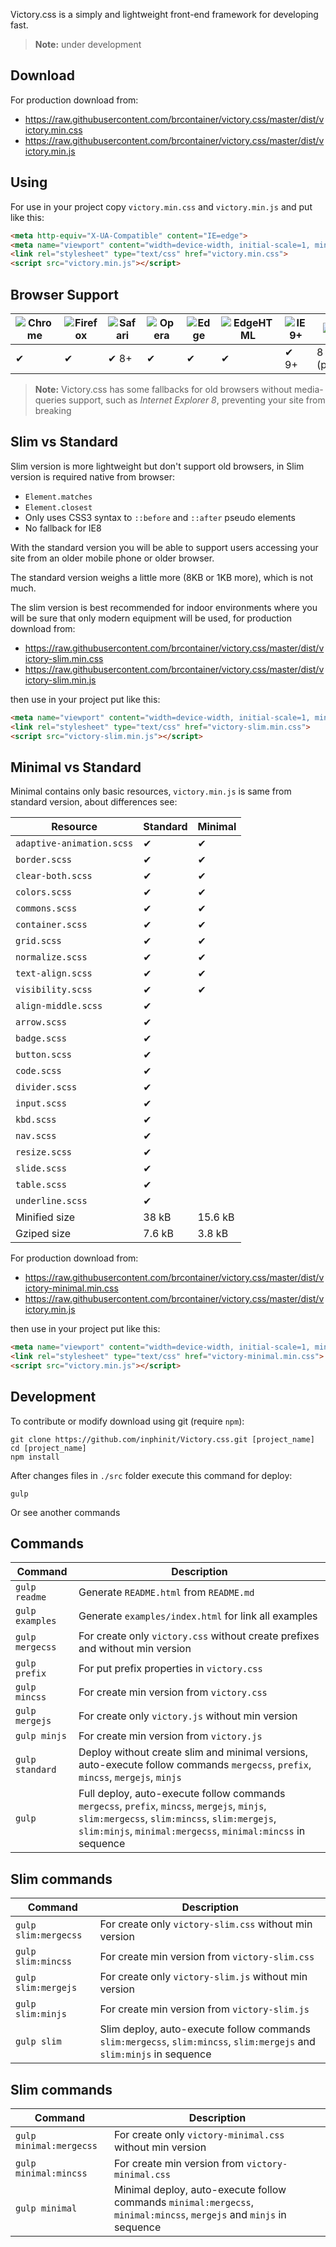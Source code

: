 Victory.css is a simply and lightweight front-end framework for developing fast.

> **Note:** under development

## Download

For production download from:

- https://raw.githubusercontent.com/brcontainer/victory.css/master/dist/victory.min.css
- https://raw.githubusercontent.com/brcontainer/victory.css/master/dist/victory.min.js

## Using

For use in your project copy `victory.min.css` and `victory.min.js` and put like this:

```html
<meta http-equiv="X-UA-Compatible" content="IE=edge">
<meta name="viewport" content="width=device-width, initial-scale=1, minimum-scale=1, maximum-scale=1, user-scalable=0">
<link rel="stylesheet" type="text/css" href="victory.min.css">
<script src="victory.min.js"></script>
```

## Browser Support

![Chrome][1] | ![Firefox][2] | ![Safari][3] | ![Opera][4] | ![Edge][5] | ![EdgeHTML][6] | ![IE9+][7] | ![IE8][8]
--- | --- | --- | --- | --- | --- | --- | ---
✔ | ✔ | ✔ 8+ | ✔ | ✔ | ✔ | ✔ 9+ | 8 (partial)

> **Note:** Victory.css has some fallbacks for old browsers without media-queries support, such as *Internet Explorer 8*, preventing your site from breaking

## Slim vs Standard

Slim version is more lightweight but don't support old browsers, in Slim version is required native from browser:

- `Element.matches`
- `Element.closest`
- Only uses CSS3 syntax to `::before` and `::after` pseudo elements
- No fallback for IE8

With the standard version you will be able to support users accessing your site from an older mobile phone or older browser.

The standard version weighs a little more (8KB or 1KB more), which is not much.

The slim version is best recommended for indoor environments where you will be sure that only modern equipment will be used, for production download from:

- https://raw.githubusercontent.com/brcontainer/victory.css/master/dist/victory-slim.min.css
- https://raw.githubusercontent.com/brcontainer/victory.css/master/dist/victory-slim.min.js

then use in your project put like this:

```html
<meta name="viewport" content="width=device-width, initial-scale=1, minimum-scale=1, maximum-scale=1, user-scalable=0">
<link rel="stylesheet" type="text/css" href="victory-slim.min.css">
<script src="victory-slim.min.js"></script>
```

## Minimal vs Standard

Minimal contains only basic resources, `victory.min.js` is same from standard version, about differences see:

Resource | Standard | Minimal
--- | --- | ---
`adaptive-animation.scss` | ✔ | ✔
`border.scss` | ✔ |✔
`clear-both.scss` | ✔ | ✔
`colors.scss` | ✔ | ✔
`commons.scss` | ✔ | ✔
`container.scss` | ✔ | ✔
`grid.scss` | ✔ | ✔
`normalize.scss` | ✔ | ✔
`text-align.scss` | ✔ | ✔
`visibility.scss` | ✔ | ✔
`align-middle.scss` | ✔
`arrow.scss` | ✔
`badge.scss` | ✔
`button.scss` | ✔
`code.scss` | ✔
`divider.scss` | ✔
`input.scss` | ✔
`kbd.scss` | ✔
`nav.scss` | ✔
`resize.scss` | ✔
`slide.scss` | ✔
`table.scss` | ✔
`underline.scss` | ✔
Minified size  | 38 kB | 15.6 kB
Gziped size | 7.6 kB | 3.8 kB

For production download from:

- https://raw.githubusercontent.com/brcontainer/victory.css/master/dist/victory-minimal.min.css
- https://raw.githubusercontent.com/brcontainer/victory.css/master/dist/victory.min.js

then use in your project put like this:

```html
<meta name="viewport" content="width=device-width, initial-scale=1, minimum-scale=1, maximum-scale=1, user-scalable=0">
<link rel="stylesheet" type="text/css" href="victory-minimal.min.css">
<script src="victory.min.js"></script>
```

## Development

To contribute or modify download using git (require `npm`):

```
git clone https://github.com/inphinit/Victory.css.git [project_name]
cd [project_name]
npm install
```

After changes files in `./src` folder execute this command for deploy:

```
gulp
```

Or see another commands

## Commands

Command | Description
---|---
`gulp readme` | Generate `README.html` from `README.md`
`gulp examples` | Generate `examples/index.html` for link all examples
`gulp mergecss` | For create only `victory.css` without create prefixes and without min version
`gulp prefix` | For put prefix properties in `victory.css`
`gulp mincss` | For create min version from `victory.css`
`gulp mergejs` | For create only `victory.js` without min version
`gulp minjs` | For create min version from `victory.js`
`gulp standard` | Deploy without create slim and minimal versions, auto-execute follow commands `mergecss`, `prefix`, `mincss`, `mergejs`, `minjs`
`gulp` | Full deploy, auto-execute follow commands `mergecss`, `prefix`, `mincss`, `mergejs`, `minjs`, `slim:mergecss`, `slim:mincss`, `slim:mergejs`, `slim:minjs`, `minimal:mergecss`, `minimal:mincss` in sequence

## Slim commands

Command | Description
---|---
`gulp slim:mergecss` | For create only `victory-slim.css` without min version
`gulp slim:mincss` | For create min version from `victory-slim.css`
`gulp slim:mergejs` | For create only `victory-slim.js` without min version
`gulp slim:minjs` | For create min version from `victory-slim.js`
`gulp slim` | Slim deploy, auto-execute follow commands `slim:mergecss`, `slim:mincss`, `slim:mergejs` and `slim:minjs` in sequence

## Slim commands

Command | Description
---|---
`gulp minimal:mergecss` | For create only `victory-minimal.css` without min version
`gulp minimal:mincss` | For create min version from `victory-minimal.css`
`gulp minimal` | Minimal deploy, auto-execute follow commands `minimal:mergecss`, `minimal:mincss`, `mergejs` and `minjs` in sequence


[1]: https://raw.github.com/alrra/browser-logos/master/src/chrome/chrome_48x48.png
[2]: https://raw.github.com/alrra/browser-logos/master/src/firefox/firefox_48x48.png
[3]: https://raw.github.com/alrra/browser-logos/master/src/safari/safari_48x48.png
[4]: https://raw.github.com/alrra/browser-logos/master/src/opera/opera_48x48.png
[5]: https://raw.github.com/alrra/browser-logos/master/src/edge/edge_48x48.png
[6]: https://raw.github.com/alrra/browser-logos/master/src/archive/edge_12-18/edge_12-18_48x48.png
[7]: https://raw.github.com/alrra/browser-logos/master/src/archive/internet-explorer_9-11/internet-explorer_9-11_48x48.png
[8]: https://raw.github.com/alrra/browser-logos/master/src/archive/internet-explorer_7-8/internet-explorer_7-8_48x48.png
